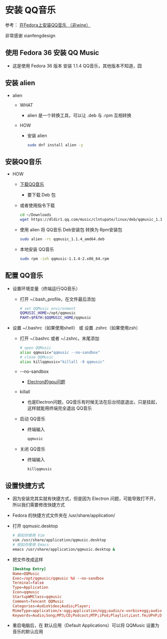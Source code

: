 # 安装 QQ音乐

参考： [在Fedora上安装QQ音乐 （非wine）](https://blog.csdn.net/xianfengdesign/article/details/125129021)

非常感谢 xianfengdesign

## 使用 Fedora 36 安装 QQ Music

* 这是使用 Fedora 36 版本 安装 1.1.4 QQ音乐，其他版本不知道，囧

## 安装 alien

* alien

  * WHAT
    * alien 是一个转换工具，可以让 .deb 与 .rpm 互相转换

  * HOW
    * 安装 alien

      ``` sh
      sudo dnf install alien -y
      ```

## 安装QQ音乐

* HOW
  * [下载QQ音乐](https://y.qq.com/download/download.html)
    * 要下载 Deb 包

  * 或者使用指令下载

    ``` sh
    cd ~/Downloads
    wget https://dldir1.qq.com/music/clntupate/linux/deb/qqmusic_1.1.4_amd64.deb
    ```

  * 使用 alien 将 QQ音乐 Deb安装包 转换为 Rpm安装包

    ``` sh
    sudo alien -rc qqmusic_1.1.4_amd64.deb
    ```

  * 本地安装 QQ音乐

    ``` sh
    sudo rpm -ivh qqmusic-1.1.4-2.x86_64.rpm
    ```

## 配置 QQ音乐

* 设置环境变量（终端运行QQ音乐）

  * 打开 ~/.bash_profile，在文件最后添加

    ``` sh
    # set QQMusic environment
    QQMUSIC_HOME=/opt/qqmusic
    PAHT=$PATH:$QQMUSIC_HOME/qqmusic
    ```

* 设置 ~/.bashrc（如果使用shell） 或 设置 .zshrc（如果使用zsh）

  * 打开 ~/.bashrc 或者 ~/.zshrc，末尾添加

    ``` sh
    # open QQMusic
    alias qqmusic="qqmusic --no-sandbox"
    # close QQMusic
    alias killqqmusic="killall -9 qqmusic"
    ```

  * --no-sandbox
    * [Electron的gpu问题](https://blog.csdn.net/xianfengdesign/article/details/125129021)

  * killall
    * 也是Electron问题，QQ音乐有时候无法在后台彻底退出，只是挂起，这样就能用终端完全退出 QQ音乐

  * 启动 QQ音乐
    * 终端输入

      ``` sh
      qqmusic
      ```

  * 关闭 QQ音乐
    * 终端输入

      ``` sh
      killqqmusic
      ```

## 设置快捷方式

* 因为安装完其实就有快捷方式，但是因为 Electron 问题，可能导致打不开，所以我们需要修改快捷方式
* Fedora 的快捷方式文件夹在 /usr/share/application/
* 打开 qqmusic.desktop

  ``` sh
  # 假如你使用 Vim
  vim /usr/share/application/qqmusic.desktop
  # 假如你使用 Emacs
  emacs /usr/share/application/qqmusic.desktop &
  ```

* 把文件改成这样

  ``` conf
  [Desktop Entry]
  Name=QQMusic
  Exec=/opt/qqmusic/qqmusic %U --no-sandbox
  Terminal=false
  Type=Application
  Icon=qqmusic
  StartupWMClass=qqmusic
  Comment=Tencent QQMusic
  Categories=AudioVideo;Audio;Player;
  MimeType=application/x-ogg;application/ogg;audio/x-vorbis+ogg;audio/vorbis;audio/x-vorbis;audio/x-scpls;audio/x-mp3;audio/x-mpeg;audio/mpeg;audio/x-mpegurl;audio/x-flac;audio/mp4;audio/x-it;audio/x-mod;audio/x-s3m;audio/x-stm;audio/x-xm;
  Keywords=Audio;Song;MP3;CD;Podcast;MTP;iPod;Playlist;Last.fm;UPnP;DLNA;Radio;
  ```

* 重启电脑后，在 默认应用（Default Applications）可以将 QQMusic 设置为音乐的默认应用
